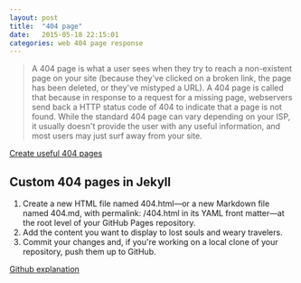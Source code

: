 ```yaml
---
layout: post
title:  "404 page"
date:   2015-05-18 22:15:01
categories: web 404 page response
---
```


> A 404 page is what a user sees when they try to reach a non-existent page on your site (because they've clicked on a broken link, the page has been deleted, or they've mistyped a URL). A 404 page is called that because in response to a request for a missing page, webservers send back a HTTP status code of 404 to indicate that a page is not found. While the standard 404 page can vary depending on your ISP, it usually doesn't provide the user with any useful information, and most users may just surf away from your site.

[Create useful 404 pages](https://support.google.com/webmasters/answer/93641?hl=en)

## Custom 404 pages in Jekyll

1. Create a new HTML file named 404.html—or a new Markdown file named 404.md, with permalink: /404.html in its YAML front matter—at the root level of your GitHub Pages repository.
2. Add the content you want to display to lost souls and weary travelers.
3. Commit your changes and, if you're working on a local clone of your repository, push them up to GitHub.

[Github explanation](https://help.github.com/articles/custom-404-pages/)


